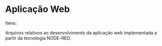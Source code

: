 # Aplicação Web

Itens:

Arquivos relativos ao desenvolvimento da aplicação web implementada a partir da tecnologia NODE-RED.
